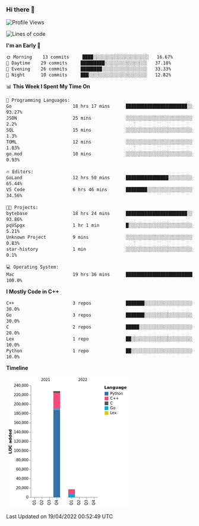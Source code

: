 ### Hi there 👋

<!--START_SECTION:waka-->
![Profile Views](http://img.shields.io/badge/Profile%20Views-2-blue)

![Lines of code](https://img.shields.io/badge/From%20Hello%20World%20I%27ve%20Written-245%20Thousand%20lines%20of%20code-blue)

**I'm an Early 🐤** 

```text
🌞 Morning    13 commits     ████░░░░░░░░░░░░░░░░░░░░░   16.67% 
🌆 Daytime    29 commits     █████████░░░░░░░░░░░░░░░░   37.18% 
🌃 Evening    26 commits     ████████░░░░░░░░░░░░░░░░░   33.33% 
🌙 Night      10 commits     ███░░░░░░░░░░░░░░░░░░░░░░   12.82%

```


📊 **This Week I Spent My Time On** 

```text
💬 Programming Languages: 
Go                       18 hrs 17 mins      ███████████████████████░░   93.27% 
JSON                     25 mins             ░░░░░░░░░░░░░░░░░░░░░░░░░   2.2% 
SQL                      15 mins             ░░░░░░░░░░░░░░░░░░░░░░░░░   1.3% 
TOML                     12 mins             ░░░░░░░░░░░░░░░░░░░░░░░░░   1.03% 
go.mod                   10 mins             ░░░░░░░░░░░░░░░░░░░░░░░░░   0.93%

🔥 Editors: 
GoLand                   12 hrs 50 mins      ████████████████░░░░░░░░░   65.44% 
VS Code                  6 hrs 46 mins       ████████░░░░░░░░░░░░░░░░░   34.56%

🐱‍💻 Projects: 
bytebase                 18 hrs 24 mins      ███████████████████████░░   93.86% 
pqVSpgx                  1 hr 1 min          █░░░░░░░░░░░░░░░░░░░░░░░░   5.21% 
Unknown Project          9 mins              ░░░░░░░░░░░░░░░░░░░░░░░░░   0.83% 
star-history             1 min               ░░░░░░░░░░░░░░░░░░░░░░░░░   0.1%

💻 Operating System: 
Mac                      19 hrs 36 mins      █████████████████████████   100.0%

```

**I Mostly Code in C++** 

```text
C++                      3 repos             ███████░░░░░░░░░░░░░░░░░░   30.0% 
Go                       3 repos             ███████░░░░░░░░░░░░░░░░░░   30.0% 
C                        2 repos             █████░░░░░░░░░░░░░░░░░░░░   20.0% 
Lex                      1 repo              ██░░░░░░░░░░░░░░░░░░░░░░░   10.0% 
Python                   1 repo              ██░░░░░░░░░░░░░░░░░░░░░░░   10.0%

```


**Timeline**

![Chart not found](https://raw.githubusercontent.com/h3n4l/h3n4l/main/charts/bar_graph.png) 


 Last Updated on 19/04/2022 00:52:49 UTC
<!--END_SECTION:waka-->

